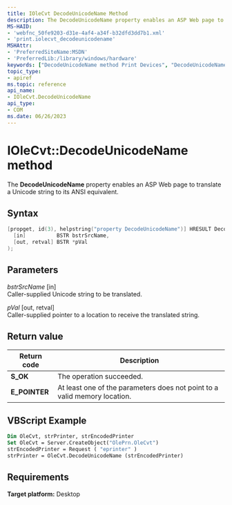 ```yaml
---
title: IOleCvt DecodeUnicodeName Method
description: The DecodeUnicodeName property enables an ASP Web page to translate a Unicode string to its ANSI equivalent.
MS-HAID:
- 'webfnc_50fe9203-d31e-4af4-a34f-b32dfd3dd7b1.xml'
- 'print.iolecvt_decodeunicodename'
MSHAttr:
- 'PreferredSiteName:MSDN'
- 'PreferredLib:/library/windows/hardware'
keywords: ["DecodeUnicodeName method Print Devices", "DecodeUnicodeName method Print Devices , IOleCvt interface", "IOleCvt interface Print Devices , DecodeUnicodeName method"]
topic_type:
- apiref
ms.topic: reference
api_name:
- IOleCvt.DecodeUnicodeName
api_type:
- COM
ms.date: 06/26/2023
---
```


# IOleCvt::DecodeUnicodeName method

The **DecodeUnicodeName** property enables an ASP Web page to translate a Unicode string to its ANSI equivalent.

## Syntax

```cpp
[propget, id(3), helpstring("property DecodeUnicodeName")] HRESULT DecodeUnicodeName(
  [in]          BSTR bstrSrcName,
  [out, retval] BSTR *pVal
);
```

## Parameters

*bstrSrcName* \[in\]  
Caller-supplied Unicode string to be translated.

*pVal* \[out, retval\]  
Caller-supplied pointer to a location to receive the translated string.

## Return value

| Return code | Description |
|--|--|
| **S_OK** | The operation succeeded. |
| **E_POINTER** | At least one of the parameters does not point to a valid memory location. |

## VBScript Example

```vb
Dim OleCvt, strPrinter, strEncodedPrinter
Set OleCvt = Server.CreateObject("OlePrn.OleCvt")
strEncodedPrinter = Request ( "eprinter" )
strPrinter = OleCvt.DecodeUnicodeName (strEncodedPrinter)
```

## Requirements

**Target platform:** Desktop
